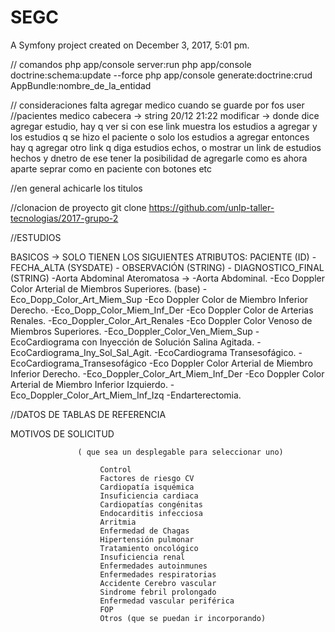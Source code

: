 SEGC
====

A Symfony project created on December 3, 2017, 5:01 pm.

// comandos
php app/console server:run
php app/console doctrine:schema:update --force
php app/console generate:doctrine:crud AppBundle:nombre_de_la_entidad


// consideraciones
falta agregar medico cuando se guarde por fos user
//pacientes
medico cabecera  -> string
20/12 21:22 modificar -> donde dice agregar estudio, hay q ver si con ese link muestra los estudios a agregar y los estudios q se hizo el paciente o solo los estudios a agregar entonces hay q agregar otro link q diga estudios echos,
o mostrar un link de estudios hechos y dnetro de ese tener la posibilidad de agregarle como es ahora
aparte seprar como en paciente con botones etc

//en general
achicarle los titulos

//clonacion de proyecto
git clone https://github.com/unlp-taller-tecnologias/2017-grupo-2


//ESTUDIOS

BASICOS -> SOLO TIENEN LOS SIGUIENTES ATRIBUTOS: PACIENTE (ID) - FECHA_ALTA (SYSDATE) - OBSERVACIÓN (STRING) - DIAGNOSTICO_FINAL (STRING)
-Aorta Abdominal Ateromatosa  ->
-Aorta Abdominal.
-Eco Doppler Color Arterial de Miembros Superiores. (base)    -Eco_Dopp_Color_Art_Miem_Sup
-Eco Doppler Color de Miembro Inferior Derecho.			      -Eco_Dopp_Color_Miem_Inf_Der
-Eco Doppler Color de Arterias Renales.						  -Eco_Doppler_Color_Art_Renales
-Eco Doppler Color Venoso de Miembros Superiores.             -Eco_Doppler_Color_Ven_Miem_Sup
-EcoCardiograma con Inyección de Solución Salina Agitada.     -EcoCardiograma_Iny_Sol_Sal_Agit.
-EcoCardiograma Transesofágico.								  -EcoCardiograma_Transesofágico
-Eco Doppler Color Arterial de Miembro Inferior Derecho.      -Eco_Doppler_Color_Art_Miem_Inf_Der
-Eco Doppler Color Arterial de Miembro Inferior Izquierdo.    -Eco_Doppler_Color_Art_Miem_Inf_Izq
-Endarterectomia.


//DATOS DE TABLAS DE REFERENCIA

MOTIVOS DE SOLICITUD

                   ( que sea un desplegable para seleccionar uno)                     

                        Control
                        Factores de riesgo CV
                        Cardiopatía isquémica
                        Insuficiencia cardiaca
                        Cardiopatías congénitas
                        Endocarditis infecciosa
                        Arritmia
                        Enfermedad de Chagas
                        Hipertensión pulmonar
                        Tratamiento oncológico
                        Insuficiencia renal
                        Enfermedades autoinmunes
                        Enfermedades respiratorias
                        Accidente Cerebro vascular
                        Sindrome febril prolongado
                        Enfermedad vascular periférica
                        FOP
                        Otros (que se puedan ir incorporando)
